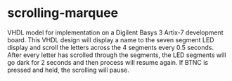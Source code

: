 # scrolling-marquee
VHDL model for implementation on a Digilent Basys 3 Artix-7 development board. This VHDL design will display a name to the seven segment LED display and scroll the letters across the 4 segments every 0.5 seconds. After every letter has scrolled through the segments, the LED segments will go dark for 2 seconds and then process will resume again. If BTNC is pressed and held, the scrolling will pause.
